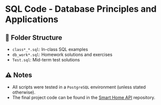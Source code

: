 # SQL Code - Database Principles and Applications

## 📁 Folder Structure

- `class*_*.sql`: In-class SQL examples
- `db_work*.sql`: Homework solutions and exercises
- `Test.sql`: Mid-term test solutions

## ⚠️ Notes

- All scripts were tested in a `PostgreSQL` environment (unless stated otherwise).
- The final project code can be found in the [Smart Home API](https://github.com/Fufupao/Smart-Home-API) repository.
